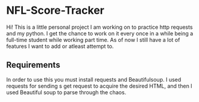 # NFL-Score-Tracker
Hi! This is a little personal project I am working on to practice http requests and my python. I get the chance to work on it every once in a while being a full-time student while working part time. As of now I still have a lot of features I want to add or atleast attempt to. 

## Requirements
In order to use this you must install requests and Beautifulsoup. I used requests for sending s get request to acquire the desired HTML, and then I used Beautiful soup to parse through the chaos.
